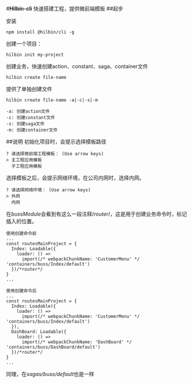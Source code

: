 #**Hilbin-cli**
快速搭建工程，提供微前端模板
##起步

安装

`npm install @hilbin/cli -g`

创建一个项目：

`hilbin init my-project`

创建业务，快速创建action、constant、saga、container文件

`hilbin create file-name`

提供了单独创建文件

```
hilbin create file-name -a|-c|-s|-m

-a: 创建action文件
-c: 创建constant文件
-s: 创建saga文件
-m: 创建container文件
```

##说明
初始化项目时，会提示选择模板路径

```
? 请选择微前端工程模板： (Use arrow keys)
> 主工程应用模板
  子工程应用模板
```
选择模板之后，会提示网络环境，在公司内网时，选择内网。
```
? 请选择网络环境： (Use arrow keys)
> 外网
  内网
```


在*bussModule*会看到有这么一段注释/*router*/，这是用于创建业务命令时，标记插入的位置。
```
使用创建命令前
...
const routesMainProject = {
  Index: Loadable({
    loader: () =>
      import(/* webpackChunkName: 'CustomerMenu' */ 'containers/buss/Index/default')
  })/*router*/
}
...
```
```
使用创建命令后
...
const routesMainProject = {
  Index: Loadable({
    loader: () =>
      import(/* webpackChunkName: 'CustomerMenu' */ 'containers/buss/Index/default')
  }),
  DashBoard: Loadable({
    loader: () =>
      import(/* webpackChunkName: 'DashBoard' */ 'containers/buss/DashBoard/default')
  })/*router*/
}
...
```

同理，在*sagas/buss/default*也是一样